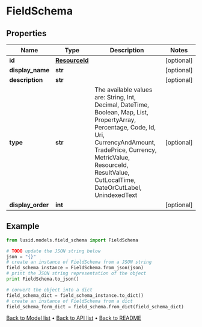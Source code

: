 # FieldSchema


## Properties
Name | Type | Description | Notes
------------ | ------------- | ------------- | -------------
**id** | [**ResourceId**](ResourceId.md) |  | [optional] 
**display_name** | **str** |  | [optional] 
**description** | **str** |  | [optional] 
**type** | **str** | The available values are: String, Int, Decimal, DateTime, Boolean, Map, List, PropertyArray, Percentage, Code, Id, Uri, CurrencyAndAmount, TradePrice, Currency, MetricValue, ResourceId, ResultValue, CutLocalTime, DateOrCutLabel, UnindexedText | [optional] 
**display_order** | **int** |  | [optional] 

## Example

```python
from lusid.models.field_schema import FieldSchema

# TODO update the JSON string below
json = "{}"
# create an instance of FieldSchema from a JSON string
field_schema_instance = FieldSchema.from_json(json)
# print the JSON string representation of the object
print FieldSchema.to_json()

# convert the object into a dict
field_schema_dict = field_schema_instance.to_dict()
# create an instance of FieldSchema from a dict
field_schema_form_dict = field_schema.from_dict(field_schema_dict)
```
[Back to Model list](../README.md#documentation-for-models) &#8226; [Back to API list](../README.md#documentation-for-api-endpoints) &#8226; [Back to README](../README.md)


